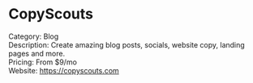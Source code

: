 # CopyScouts

Category: Blog  
Description: Create amazing blog posts, socials, website copy, landing pages and more.  
Pricing: From $9/mo  
Website: https://copyscouts.com

